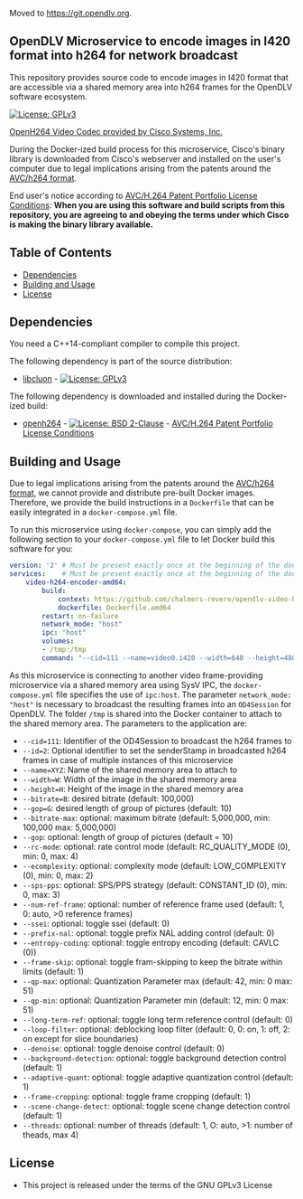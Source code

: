 Moved to https://git.opendlv.org.

## OpenDLV Microservice to encode images in I420 format into h264 for network broadcast

This repository provides source code to encode images in I420 format that are accessible
via a shared memory area into h264 frames for the OpenDLV software ecosystem.

[![License: GPLv3](https://img.shields.io/badge/license-GPL--3-blue.svg
)](https://www.gnu.org/licenses/gpl-3.0.txt)

[OpenH264 Video Codec provided by Cisco Systems, Inc.](https://www.openh264.org/faq.html)

During the Docker-ized build process for this microservice, Cisco's binary
library is downloaded from Cisco's webserver and installed on the user's
computer due to legal implications arising from the patents around the [AVC/h264 format](http://www.mpegla.com/main/programs/avc/pages/intro.aspx).

End user's notice according to [AVC/H.264 Patent Portfolio License Conditions](https://www.openh264.org/BINARY_LICENSE.txt):
**When you are using this software and build scripts from this repository, you are agreeing to and obeying the terms under which Cisco is making the binary library available.**


## Table of Contents
* [Dependencies](#dependencies)
* [Building and Usage](#building-and-usage)
* [License](#license)


## Dependencies
You need a C++14-compliant compiler to compile this project.

The following dependency is part of the source distribution:
* [libcluon](https://github.com/chrberger/libcluon) - [![License: GPLv3](https://img.shields.io/badge/license-GPL--3-blue.svg
)](https://www.gnu.org/licenses/gpl-3.0.txt)

The following dependency is downloaded and installed during the Docker-ized build:
* [openh264](https://www.openh264.org/index.html) - [![License: BSD 2-Clause](https://img.shields.io/badge/License-BSD%202--Clause-blue.svg)](https://opensource.org/licenses/BSD-2-Clause) - [AVC/H.264 Patent Portfolio License Conditions](https://www.openh264.org/BINARY_LICENSE.txt)

## Building and Usage
Due to legal implications arising from the patents around the [AVC/h264 format](http://www.mpegla.com/main/programs/avc/pages/intro.aspx),
we cannot provide and distribute pre-built Docker images. Therefore, we provide
the build instructions in a `Dockerfile` that can be easily integrated in a
`docker-compose.yml` file.

To run this microservice using `docker-compose`, you can simply add the following
section to your `docker-compose.yml` file to let Docker build this software for you:

```yml
version: '2' # Must be present exactly once at the beginning of the docker-compose.yml file
services:    # Must be present exactly once at the beginning of the docker-compose.yml file
    video-h264-encoder-amd64:
        build:
            context: https://github.com/chalmers-revere/opendlv-video-h264-encoder.git#v0.0.4
            dockerfile: Dockerfile.amd64
        restart: on-failure
        network_mode: "host"
        ipc: "host"
        volumes:
        - /tmp:/tmp
        command: "--cid=111 --name=video0.i420 --width=640 --height=480"
```

As this microservice is connecting to another video frame-providing microservice
via a shared memory area using SysV IPC, the `docker-compose.yml` file specifies
the use of `ipc:host`. The parameter `network_mode: "host"` is necessary to
broadcast the resulting frames into an `OD4Session` for OpenDLV. The folder
`/tmp` is shared into the Docker container to attach to the shared memory area.
The parameters to the application are:

* `--cid=111`: Identifier of the OD4Session to broadcast the h264 frames to
* `--id=2`: Optional identifier to set the senderStamp in broadcasted h264 frames in case of multiple instances of this microservice
* `--name=XYZ`: Name of the shared memory area to attach to
* `--width=W`: Width of the image in the shared memory area
* `--height=H`: Height of the image in the shared memory area
* `--bitrate=B`: desired bitrate (default: 100,000)
* `--gop=G`: desired length of group of pictures (default: 10)
* `--bitrate-max`: optional: maximum bitrate (default: 5,000,000, min: 100,000 max: 5,000,000)
* `--gop`: optional: length of group of pictures (default = 10)
* `--rc-mode`: optional: rate control mode (default: RC_QUALITY_MODE (0), min: 0, max: 4)
* `--ecomplexity`: optional: complexity mode (default: LOW_COMPLEXITY (0), min: 0, max: 2)
* `--sps-pps`: optional: SPS/PPS strategy (default: CONSTANT_ID (0), min: 0, max: 3)
* `--num-ref-frame`: optional: number of reference frame used (default: 1, 0: auto, >0 reference frames)
* `--ssei`: optional: toggle ssei (default: 0)
* `--prefix-nal`: optional: toggle prefix NAL adding control (default: 0)
* `--entropy-coding`: optional: toggle entropy encoding (default: CAVLC (0))
* `--frame-skip`: optional: toggle fram-skipping to keep the bitrate within limits (default: 1)
* `--qp-max`: optional: Quantization Parameter max (default: 42, min: 0 max: 51)
* `--qp-min`: optional: Quantization Parameter min (default: 12, min: 0 max: 51)
* `--long-term-ref`: optional: toggle long term reference control (default: 0)
* `--loop-filter`: optional: deblocking loop filter (default: 0, 0: on, 1: off, 2: on except for slice boundaries)
* `--denoise`: optional: toggle denoise control (default: 0)
* `--background-detection`: optional: toggle background detection control (default: 1)
* `--adaptive-quant`: optional: toggle adaptive quantization control (default: 1)
* `--frame-cropping`: optional: toggle frame cropping (default: 1)
* `--scene-change-detect`: optional: toggle scene change detection control (default: 1)
* `--threads`: optional: number of threads (default: 1, O: auto, >1: number of theads, max 4)


## License

* This project is released under the terms of the GNU GPLv3 License

